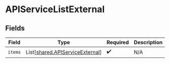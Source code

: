 # APIServiceListExternal


## Fields

| Field                                                                        | Type                                                                         | Required                                                                     | Description                                                                  |
| ---------------------------------------------------------------------------- | ---------------------------------------------------------------------------- | ---------------------------------------------------------------------------- | ---------------------------------------------------------------------------- |
| `items`                                                                      | List[[shared.APIServiceExternal](../../models/shared/apiserviceexternal.md)] | :heavy_check_mark:                                                           | N/A                                                                          |